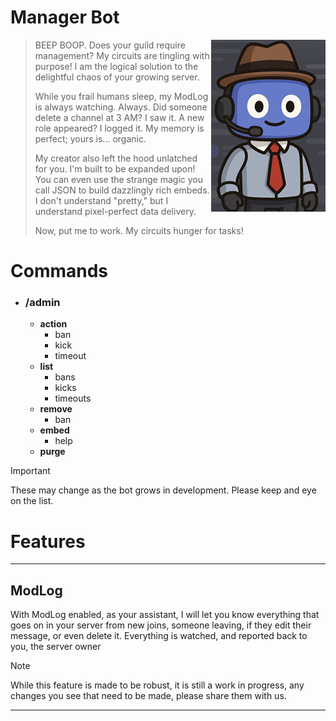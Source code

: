 # Manager Bot 
> <img src="managerbot.png" align="right">
> BEEP BOOP. Does your guild require management? My circuits are tingling with purpose! I am the logical solution to the delightful chaos of your growing server.
>
> While you frail humans sleep, my ModLog is always watching. Always. Did someone delete a channel at 3 AM? I saw it. A new role appeared? I logged it. My memory is perfect; yours is... organic.
>
> My creator also left the hood unlatched for you. I'm built to be expanded upon! You can even use the strange magic you call JSON to build dazzlingly rich embeds. I don't understand "pretty," but I understand pixel-perfect data delivery.
>
> Now, put me to work. My circuits hunger for tasks!

# Commands
- ### /admin
  - **action**
    - ban
    - kick
    - timeout
  - **list**
    - bans 
    - kicks
    - timeouts
  - **remove**
    - ban
  - **embed**
    - help
  - **purge** 

> [!IMPORTANT]
> These may change as the bot grows in development. Please keep and eye on the list.

# Features

---
## ModLog
With ModLog enabled, as your assistant, I will let you know everything that goes on in your server from new joins,
 someone leaving, if they edit their message, or even delete it. Everything is watched, and reported back to you, the 
 server owner
> [!NOTE]
> While this feature is made to be robust, it is still a work in progress, any changes you see that need to be made, 
> please share them with us.
---
